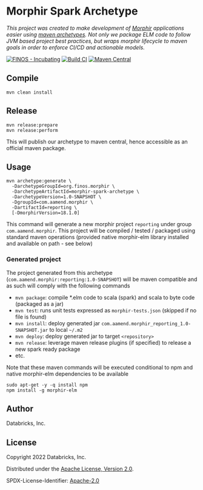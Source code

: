 # Morphir Spark Archetype

*This project was created to make development of [Morphir](https://morphir.finos.org/) applications easier 
using [maven archetypes](https://maven.apache.org/guides/introduction/introduction-to-archetypes.html). Not only we 
package ELM code to follow JVM based project best practices, but wraps morphir lifecycle to maven goals in order to
enforce CI/CD and actionable models.*

[![FINOS - Incubating](https://cdn.jsdelivr.net/gh/finos/contrib-toolbox@master/images/badge-incubating.svg)](https://finosfoundation.atlassian.net/wiki/display/FINOS/Incubating)
[![Build CI](https://github.com/aamend/morphir-spark-archetype/workflows/Test/badge.svg)]()
[![Maven Central](https://img.shields.io/maven-central/v/org.finos.morphir/morphir-spark-archetype.svg)](http://search.maven.org/#search%7Cga%7C1%7Ca%3A%22morphir-spark-archetype)

## Compile

```shell
mvn clean install
```

## Release

```shell
mvn release:prepare
mvn release:perform
```

This will publish our archetype to maven central, hence accessible as an official maven package.

## Usage

```shell
mvn archetype:generate \
  -DarchetypeGroupId=org.finos.morphir \
  -DarchetypeArtifactId=morphir-spark-archetype \
  -DarchetypeVersion=1.0-SNAPSHOT \
  -DgroupId=com.aamend.morphir \
  -DartifactId=reporting \
  [-DmorphirVersion=18.1.0]
```

This command will generate a new morphir project `reporting` under group `com.aamend.morphir`. This project will be
compiled / tested / packaged using standard maven operations (provided native morphir-elm library installed and 
available on path - see below)

### Generated project

The project generated from this archetype (`com.aamend.morphir:reporting:1.0-SNAPSHOT`) will be maven compatible and as
such will comply with the following commands

- `mvn package`: compile *.elm code to scala (spark) and scala to byte code (packaged as a jar)
- `mvn test`: runs unit tests expressed as `morphir-tests.json` (skipped if no file is found)
- `mvn install`: deploy generated jar `com.aamend.morphir_reporting_1.0-SNAPSHOT.jar` to local `~/.m2`
- `mvn deploy`: deploy generated jar to target `<repository>`
- `mvn release`: leverage maven release plugins (if specified) to release a new spark ready package
- etc.

Note that these maven commands will be executed conditional to npm and native morphir-elm dependencies to be available

```shell
sudo apt-get -y -q install npm
npm install -g morphir-elm
```

## Author

Databricks, Inc.

## License

Copyright 2022 Databricks, Inc.

Distributed under the [Apache License, Version 2.0](http://www.apache.org/licenses/LICENSE-2.0).

SPDX-License-Identifier: [Apache-2.0](https://spdx.org/licenses/Apache-2.0)